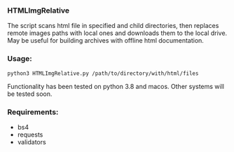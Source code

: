 ### HTMLImgRelative
The script scans html file in specified and child directories, then replaces remote images paths with local ones and downloads them to the local drive.
May be useful for building archives with offline html documentation.

### Usage:

`python3 HTMLImgRelative.py /path/to/directory/with/html/files`

Functionality has been tested on python 3.8 and macos. Other systems will be tested soon.
 
### Requirements:
 
* bs4
* requests
* validators
 
 
